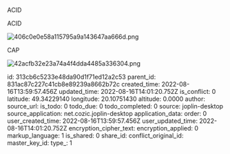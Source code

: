 ACID

ACID

![406c0e0e58a115795a9a143647aa666d.png](:/745dc6557e09463dbb8713b94a108311)

CAP

![42acfb32e23a74a4f4dda4485a336304.png](:/fc6c2827d073440eb467ca3dc4d87bc0)



id: 313cb6c5233e48da90d1f71ed12a2c53
parent_id: 831ac87c227c41cb8e89239a8662b72c
created_time: 2022-08-16T13:59:57.456Z
updated_time: 2022-08-16T14:01:20.752Z
is_conflict: 0
latitude: 49.34229140
longitude: 20.10751430
altitude: 0.0000
author: 
source_url: 
is_todo: 0
todo_due: 0
todo_completed: 0
source: joplin-desktop
source_application: net.cozic.joplin-desktop
application_data: 
order: 0
user_created_time: 2022-08-16T13:59:57.456Z
user_updated_time: 2022-08-16T14:01:20.752Z
encryption_cipher_text: 
encryption_applied: 0
markup_language: 1
is_shared: 0
share_id: 
conflict_original_id: 
master_key_id: 
type_: 1